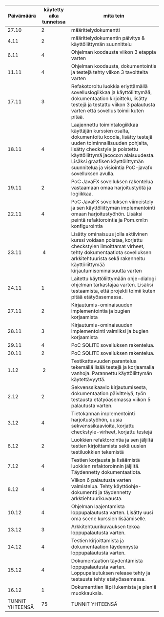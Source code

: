 Päivämäärä | käytetty aika tunneissa | mitä tein
-----------|---------------|----------
27.10| 2 | määrittelydokumentti
4.11 | 2 | määrittelydokumentin päivitys & käyttöliittymän suunnittelu
6.11 | 4 | Ohjelman koodausta viikon 3 etappia varten
11.11| 4 | Ohjelman koodausta, dokumentointia ja testejä tehty viikon 3 tavoitteita varten
17.11| 3 | Refakotoroitu luokkia eriyttämällä sovelluslogiikkaa ja käyttöliittymää, dokumentaation kirjoittelu, lisätty testejä ja testattu viikon 3 palautusta varten että sovellus toimii kuten pitää.
18.11| 4 | Laajennettu toimintalogiikkaa käyttäjän kurssien osalta, dokumentoitu koodia, lisätty testejä uuden toiminnallisuuden pohjalta, lisätty checkstyle ja poistettu käyttöliittymä jacoco:n alaisuudesta. Lisäksi graafisen käyttölittymän suunnitelua ja visiointia PoC-javafx sovelluksen avulla.
19.11| 2 | PoC JavaFX sovelluksen rakentelua vastaamaan omaa harjoitustyötä ja logiikkaa.
22.11| 4 | PoC JavaFX sovelluksen viimeistely ja sen käyttöliittymän implementointi omaan harjoitustyöhön. Lisäksi peintä refaktorointia ja Pom.xml:n konfigurointia
23.11| 4 | Lisätty ominaisuus jolla aktiivinen kurssi voidaan poistaa, korjattu checkstylen ilmoittamat virheet, tehty dokumentaatiota sovelluksen arkkitehtuurista sekä rakenneltu käyttöliittymää kirjautumisominaisuutta varten
24.11| 1 | Laitettu käyttöliittymään ohje-dialogi ohjelman tarkastajaa varten. Lisäksi testaamista, että projekti toimii kuten pitää etätyöasemassa.
27.11| 2 | Kirjautumis-ominaisuuden implementointia ja bugien korjaamista
28.11| 3 | Kirjautumis-ominaisuuden implementointi valmiiksi ja bugien korjaamista
29.11| 4 | PoC SQLITE sovelluksen rakentelua.
30.11| 2 | PoC SQLITE sovelluksen rakentelua.
1.12 | 2 | Testikattavuuden parantelua tekemällä lisää testejä ja korjaamalla vanhoja. Parannettu käyttöliittymän käytettävyyttä.
2.12 | 2 | Sekvenssikaavio kirjautumisesta, dokumentaation päivittelyä, työn testausta etätyöasemassa viikon 5 palautusta varten.
3.12 | 4 | Tietokannan implementointi harjoitustyöhön, uusia sekvenssikaavioita, korjattu checkstyle-virheet, korjattu testejä
6.12 | 2 | Luokkien refaktorointia ja sen jäljiltä testien kirjoittamista sekä uusien testiluokkien tekemistä
7.12 | 4 | Testien korjausta ja lisäämistä luokkien refaktoroinnin jäljiltä. Täydennetty dokumentaatiota.
8.12 | 4 | Viikon 6 palautusta varten valmistelua. Tehty käyttöohje-dokumentti ja täydennetty arkktiehtuurikuvausta.
10.12| 4 | Ohjelman laajentamista loppupalautusta varten. Lisätty uusi oma scene kurssien lisäämiselle.
13.12| 3 | Arkkitehtuurikuvauksen tekoa loppupalautusta varten.
14.12| 4 | Testien kirjoittamista ja dokumentaation täydennystä loppupalautusta varten.
15.12| 4 | Dokumentaation täydentämistä loppupalautusta varten. Loppupalautuksen release tehty ja testausta tehty etätyöasemassa.
16.12| 1 | Dokumenttien läpi lukemista ja pieniä muokkauksia.
TUNNIT YHTEENSÄ | 75 | TUNNIT YHTEENSÄ

